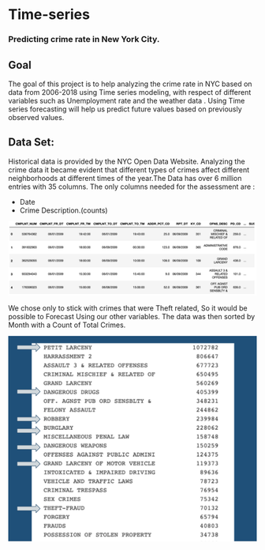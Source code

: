 # Time-series

### Predicting crime rate in New York City. 


## Goal


The goal of this project is to help analyzing the crime rate in NYC based on data from 2006-2018 using Time series modeling, with respect of different variables such as Unemployment rate and the weather data . Using Time series forecasting  will help us predict future values based on previously observed values.



## Data Set:

Historical data is provided by the NYC Open Data Website. Analyzing the crime data it became evident that different types of crimes affect different neighborhoods at different times of the year.The Data has over 6 million entries with 35 columns. The only columns needed for the assessment are :
- Date
- Crime Description.(counts)

<p align='center'>
    <img src='./Pictures/RATE Table.png' title='Data Set'>
</p>


We chose only to stick with crimes that were Theft related, So it would be possible to Forecast Using our other variables.
The data was then sorted by Month with a Count of Total Crimes.

<p align='center'>
    <img src='./Pictures/Table Rate.png' title='Data Set'>
</p>





